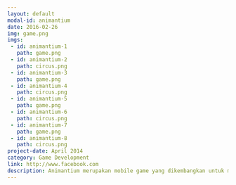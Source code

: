 ```yaml
---
layout: default
modal-id: animantium
date: 2016-02-26
img: game.png
imgs:
 - id: animantium-1
   path: game.png
 - id: animantium-2
   path: circus.png
 - id: animantium-3
   path: game.png
 - id: animantium-4
   path: circus.png
 - id: animantium-5
   path: game.png
 - id: animantium-6
   path: circus.png
 - id: animantium-7
   path: game.png
 - id: animantium-8
   path: circus.png
project-date: April 2014
category: Game Development
link: http://www.facebook.com
description: Animantium merupakan mobile game yang dikembangkan untuk mengikuti Compfest 2014 <br> Animantium bercerita  tentang blablabla
---
```

